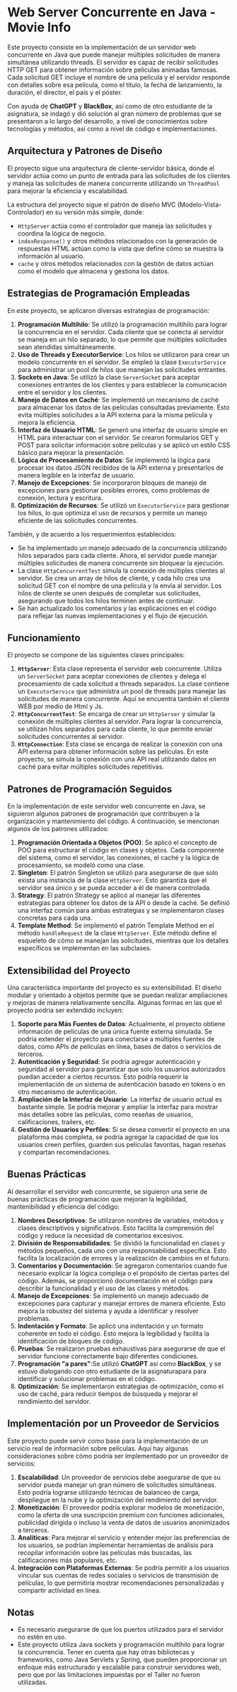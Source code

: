 # Web Server Concurrente en Java - Movie Info

Este proyecto consiste en la implementación de un servidor web concurrente en Java que puede manejar múltiples solicitudes de manera simultánea utilizando threads. El servidor es capaz de recibir solicitudes HTTP GET para obtener información sobre películas animadas famosas. Cada solicitud GET incluye el nombre de una película y el servidor responde con detalles sobre esa película, como el título, la fecha de lanzamiento, la duración, el director, el país y el póster.

Con ayuda de **ChatGPT** y **BlackBox**, así como de otro estudiante de la asignatura, se indagó y dió solución al gran número de problemas que se presentaron a lo largo del desarrollo, a nivel de conocimientos sobre tecnologías y métodos, así como a nivel de código e implementaciones. 

## Arquitectura y Patrones de Diseño

El proyecto sigue una arquitectura de cliente-servidor básica, donde el servidor actúa como un punto de entrada para las solicitudes de los clientes y maneja las solicitudes de manera concurrente utilizando un `ThreadPool` para mejorar la eficiencia y escalabilidad.

La estructura del proyecto sigue el patrón de diseño MVC (Modelo-Vista-Controlador) en su versión más simple, donde:
- `HttpServer` actúa como el controlador que maneja las solicitudes y coordina la lógica de negocio.
- `indexResponse()` y otros métodos relacionados con la generación de respuestas HTML actúan como la vista que define cómo se muestra la información al usuario.
- `cache` y otros métodos relacionados con la gestión de datos actúan como el modelo que almacena y gestiona los datos.

## Estrategias de Programación Empleadas

En este proyecto, se aplicaron diversas estrategias de programación:

1. **Programación Multihilo**: Se utilizó la programación multihilo para lograr la concurrencia en el servidor. Cada cliente que se conecta al servidor se maneja en un hilo separado, lo que permite que múltiples solicitudes sean atendidas simultáneamente.
2. **Uso de Threads y ExecutorService**: Los hilos se utilizaron para crear un modelo concurrente en el servidor. Se empleó la clase `ExecutorService` para administrar un pool de hilos que manejan las solicitudes entrantes.
3. **Sockets en Java**: Se utilizó la clase `ServerSocket` para aceptar conexiones entrantes de los clientes y para establecer la comunicación entre el servidor y los clientes.
4. **Manejo de Datos en Caché**: Se implementó un mecanismo de caché para almacenar los datos de las películas consultadas previamente. Esto evita múltiples solicitudes a la API externa para la misma película y mejora la eficiencia.
5. **Interfaz de Usuario HTML**: Se generó una interfaz de usuario simple en HTML para interactuar con el servidor. Se crearon formularios GET y POST para solicitar información sobre películas y se aplicó un estilo CSS básico para mejorar la presentación.
6. **Lógica de Procesamiento de Datos**: Se implementó la lógica para procesar los datos JSON recibidos de la API externa y presentarlos de manera legible en la interfaz de usuario.
7. **Manejo de Excepciones**: Se incorporaron bloques de manejo de excepciones para gestionar posibles errores, como problemas de conexión, lectura y escritura.
8. **Optimización de Recursos**: Se utilizó un `ExecutorService` para gestionar los hilos, lo que optimiza el uso de recursos y permite un manejo eficiente de las solicitudes concurrentes.


También, y de acuerdo a los requerimientos establecidos:
- Se ha implementado un manejo adecuado de la concurrencia utilizando hilos separados para cada cliente. Ahora, el servidor puede manejar múltiples solicitudes de manera concurrente sin bloquear la ejecución.
- La clase `HttpConcurrentTest` simula la conexión de múltiples clientes al servidor. Se crea un array de hilos de cliente, y cada hilo crea una solicitud GET con el nombre de una película y la envía al servidor. Los hilos de cliente se unen después de completar sus solicitudes, asegurando que todos los hilos terminen antes de continuar.
- Se han actualizado los comentarios y las explicaciones en el código para reflejar las nuevas implementaciones y el flujo de ejecución.


## Funcionamiento

El proyecto se compone de las siguientes clases principales:

1. **`HttpServer`**: Esta clase representa el servidor web concurrente. Utiliza un `ServerSocket` para aceptar conexiones de clientes y delega el procesamiento de cada solicitud a threads separados. La clase contiene un `ExecutorService` que administra un pool de threads para manejar las solicitudes de manera concurrente. Aquí se encuentra también el cliente WEB por medio de Html y Js.
2. **`HttpConcurrentTest`**: Se encarga de crear un `HttpServer` y simular la conexión de múltiples clientes al servidor. Para lograr la concurrencia, se utilizan hilos separados para cada cliente, lo que permite enviar solicitudes concurrentes al servidor.
3. **`HttpConnection`**: Esta clase se encarga de realizar la conexión con una API externa para obtener información sobre las películas. En este proyecto, se simula la conexión con una API real utilizando datos en caché para evitar múltiples solicitudes repetitivas.

## Patrones de Programación Seguidos

En la implementación de este servidor web concurrente en Java, se siguieron algunos patrones de programación que contribuyen a la organización y mantenimiento del código. A continuación, se mencionan algunos de los patrones utilizados:

1. **Programación Orientada a Objetos (POO)**: Se aplicó el concepto de POO para estructurar el código en clases y objetos. Cada componente del sistema, como el servidor, las conexiones, el caché y la lógica de procesamiento, se modeló como una clase.
2. **Singleton**: El patrón Singleton se utilizó para asegurarse de que solo exista una instancia de la clase `HttpServer`. Esto garantiza que el servidor sea único y se pueda acceder a él de manera controlada.
3. **Strategy**: El patrón Strategy se aplicó al manejar las diferentes estrategias para obtener los datos de la API o desde la caché. Se definió una interfaz común para ambas estrategias y se implementaron clases concretas para cada una.
4. **Template Method**: Se implementó el patrón Template Method en el método `handleRequest` de la clase `HttpServer`. Este método define el esqueleto de cómo se manejan las solicitudes, mientras que los detalles específicos se implementan en las subclases.

## Extensibilidad del Proyecto

Una característica importante del proyecto es su extensibilidad. El diseño modular y orientado a objetos permite que se puedan realizar ampliaciones y mejoras de manera relativamente sencilla. Algunas formas en las que el proyecto podría ser extendido incluyen:

1. **Soporte para Más Fuentes de Datos**: Actualmente, el proyecto obtiene información de películas de una única fuente externa simulada. Se podría extender el proyecto para conectarse a múltiples fuentes de datos, como APIs de películas en línea, bases de datos o servicios de terceros.
2. **Autenticación y Seguridad**: Se podría agregar autenticación y seguridad al servidor para garantizar que solo los usuarios autorizados puedan acceder a ciertos recursos. Esto podría requerir la implementación de un sistema de autenticación basado en tokens o en otro mecanismo de autenticación.
3. **Ampliación de la Interfaz de Usuario**: La interfaz de usuario actual es bastante simple. Se podría mejorar y ampliar la interfaz para mostrar más detalles sobre las películas, como reseñas de usuarios, calificaciones, trailers, etc.
4. **Gestión de Usuarios y Perfiles**: Si se desea convertir el proyecto en una plataforma más completa, se podría agregar la capacidad de que los usuarios creen perfiles, guarden sus películas favoritas, hagan reseñas y compartan recomendaciones.

## Buenas Prácticas

Al desarrollar el servidor web concurrente, se siguieron una serie de buenas prácticas de programación que mejoran la legibilidad, mantenibilidad y eficiencia del código:

1. **Nombres Descriptivos**: Se utilizaron nombres de variables, métodos y clases descriptivos y significativos. Esto facilita la comprensión del código y reduce la necesidad de comentarios excesivos.
2. **División de Responsabilidades**: Se dividió la funcionalidad en clases y métodos pequeños, cada uno con una responsabilidad específica. Esto facilita la localización de errores y la realización de cambios en el futuro.
3. **Comentarios y Documentación**: Se agregaron comentarios cuando fue necesario explicar la lógica compleja o el propósito de ciertas partes del código. Además, se proporcionó documentación en el código para describir la funcionalidad y el uso de las clases y métodos.
4. **Manejo de Excepciones**: Se implementó un manejo adecuado de excepciones para capturar y manejar errores de manera eficiente. Esto mejora la robustez del sistema y ayuda a identificar y resolver problemas.
5. **Indentación y Formato**: Se aplicó una indentación y un formato coherente en todo el código. Esto mejora la legibilidad y facilita la identificación de bloques de código.
6. **Pruebas**: Se realizaron pruebas exhaustivas para asegurarse de que el servidor funcione correctamente bajo diferentes condiciones. 
7. **Programación "a pares"**:Se utilizó **ChatGPT** así como **BlackBox**, y se estuvo dialogando con otro estudiante de la asignaturapara para identificar y solucionar problemas en el código.
8. **Optimización**: Se implementaron estrategias de optimización, como el uso de caché, para reducir tiempos de búsqueda y mejorar el rendimiento del servidor.

## Implementación por un Proveedor de Servicios

Este proyecto puede servir como base para la implementación de un servicio real de información sobre películas. Aquí hay algunas consideraciones sobre cómo podría ser implementado por un proveedor de servicios:

1. **Escalabilidad**: Un proveedor de servicios debe asegurarse de que su servidor pueda manejar un gran número de solicitudes simultáneas. Esto podría lograrse utilizando técnicas de balanceo de carga, despliegue en la nube y la optimización del rendimiento del servidor.
2. **Monetización**: El proveedor podría explorar modelos de monetización, como la oferta de una suscripción premium con funciones adicionales, publicidad dirigida o incluso la venta de datos de usuarios anonimizados a terceros.
3. **Analíticas**: Para mejorar el servicio y entender mejor las preferencias de los usuarios, se podrían implementar herramientas de análisis para recopilar información sobre las películas más buscadas, las calificaciones más populares, etc.
4. **Integración con Plataformas Externas**: Se podría permitir a los usuarios vincular sus cuentas de redes sociales o servicios de transmisión de películas, lo que permitiría mostrar recomendaciones personalizadas y compartir actividad en línea.





## Notas
- Es necesario asegurarse de que los puertos utilizados para el servidor no estén en uso.
- Este proyecto utiliza Java sockets y programación multihilo para lograr la concurrencia. Tener en cuenta que hay otras bibliotecas y frameworks, como Java Servlets y Spring, que pueden proporcionar un enfoque más estructurado y escalable para construir servidores web, pero que por las limitaciones impuestas por el Taller no fueron utilizadas.






